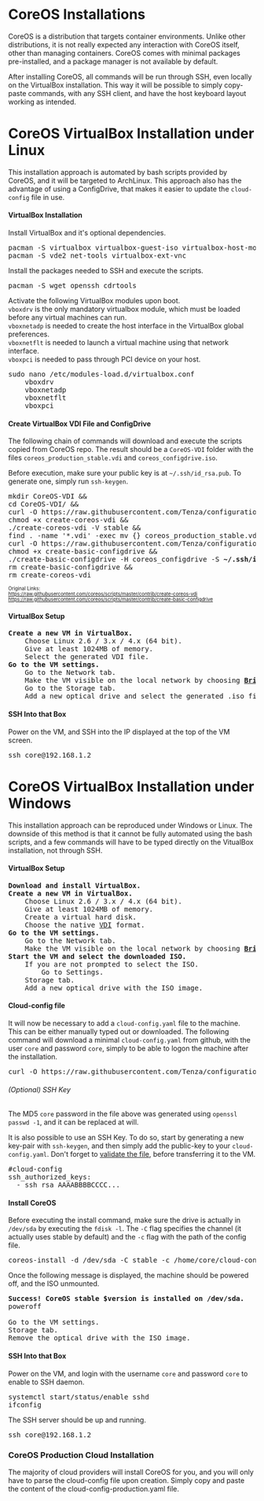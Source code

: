 # CoreOS Installations

CoreOS is a distribution that targets container environments. Unlike other distributions, it is not really expected any interaction with CoreOS itself, other than managing containers. CoreOS comes with minimal packages pre-installed, and a package manager is not available by default. 

After installing CoreOS, all commands will be run through SSH, even locally on the VirtualBox installation. This way it will be possible to simply copy-paste commands, with any SSH client, and have the host keyboard layout working as intended. 

# CoreOS VirtualBox Installation under Linux

This installation approach is automated by bash scripts provided by CoreOS, and it will be targeted to ArchLinux. This approach also has the advantage of using a ConfigDrive, that makes it easier to update the `cloud-config` file in use.

#### VirtualBox Installation

Install VirtualBox and it's optional dependencies.

<pre>
pacman -S virtualbox virtualbox-guest-iso virtualbox-host-modules-arch virtualbox-guest-utils
pacman -S vde2 net-tools virtualbox-ext-vnc
</pre>

Install the packages needed to SSH and execute the scripts.

<pre>
pacman -S wget openssh cdrtools
</pre>

Activate the following VirtualBox modules upon boot.  
`vboxdrv` is the only mandatory virtualbox module, which must be loaded before any virtual machines can run.  
`vboxnetadp` is needed to create the host interface in the VirtualBox global preferences.  
`vboxnetflt` is needed to launch a virtual machine using that network interface.  
`vboxpci` is needed to pass through PCI device on your host.  

<pre>
sudo nano /etc/modules-load.d/virtualbox.conf
    vboxdrv
    vboxnetadp
    vboxnetflt
    vboxpci
</pre>

#### Create VirtualBox VDI File and ConfigDrive

The following chain of commands will download and execute the scripts copied from CoreOS repo. The result should be a `CoreOS-VDI` folder with the files `coreos_production_stable.vdi` and `coreos_configdrive.iso`.

Before execution, make sure your public key is at `~/.ssh/id_rsa.pub`. To generate one, simply run `ssh-keygen`.

<pre>
mkdir CoreOS-VDI &&
cd CoreOS-VDI/ &&
curl -O https://raw.githubusercontent.com/Tenza/configurations/master/CoreOS%20DevOps/create-coreos-vdi &&
chmod +x create-coreos-vdi &&
./create-coreos-vdi -V stable &&
find . -name '*.vdi' -exec mv {} coreos_production_stable.vdi \; &&
curl -O https://raw.githubusercontent.com/Tenza/configurations/master/CoreOS%20DevOps/create-basic-configdrive &&
chmod +x create-basic-configdrive &&
./create-basic-configdrive -H coreos_configdrive -S <b>~/.ssh/id_rsa.pub</b> &&
rm create-basic-configdrive &&
rm create-coreos-vdi
</pre>

<sub><sup>
Original Links:  
https://raw.githubusercontent.com/coreos/scripts/master/contrib/create-coreos-vdi  
https://raw.githubusercontent.com/coreos/scripts/master/contrib/create-basic-configdrive  
</sup></sub>

#### VirtualBox Setup

<pre>
<b>Create a new VM in VirtualBox.</b>
    Choose Linux 2.6 / 3.x / 4.x (64 bit).
    Give at least 1024MB of memory.
    Select the generated VDI file.
<b>Go to the VM settings.</b>
    Go to the Network tab.
    Make the VM visible on the local network by choosing <b><a href="https://www.howtogeek.com/122641/how-to-forward-ports-to-a-virtual-machine-and-use-it-as-a-server/">Bridged Mode</a></b>.
    Go to the Storage tab.
    Add a new optical drive and select the generated .iso file.
</pre>

#### SSH Into that Box

Power on the VM, and SSH into the IP displayed at the top of the VM screen.

<pre>
ssh core@192.168.1.2
</pre>

# CoreOS VirtualBox Installation under Windows

This installation approach can be reproduced under Windows or Linux. The downside of this method is that it cannot be fully automated using the bash scripts, and a few commands will have to be typed directly on the VitualBox installation, not through SSH.

#### VirtualBox Setup

<pre>
<b>Download and install VirtualBox.</b>
<b>Create a new VM in VirtualBox.</b>
    Choose Linux 2.6 / 3.x / 4.x (64 bit).
    Give at least 1024MB of memory.
    Create a virtual hard disk.
    Choose the native <a href="https://superuser.com/questions/360517/what-disk-image-should-i-use-with-virtualbox-vdi-vmdk-vhd-or-hdd">VDI</a> format.
<b>Go to the VM settings.</b>
    Go to the Network tab.
    Make the VM visible on the local network by choosing <b><a href="https://www.howtogeek.com/122641/how-to-forward-ports-to-a-virtual-machine-and-use-it-as-a-server/">Bridged Mode</a></b>.
<b>Start the VM and select the downloaded ISO.</b>
    If you are not prompted to select the ISO.
        Go to Settings.
	Storage tab.
	Add a new optical drive with the ISO image.
</pre>

#### Cloud-config file

It will now be necessary to add a `cloud-config.yaml` file to the machine. This can be either manually typed out or downloaded. The following command will download a minimal `cloud-config.yaml` from github, with the user `core` and password `core`, simply to be able to logon the machine after the installation. 

<pre>
curl -O https://raw.githubusercontent.com/Tenza/configurations/master/CoreOS%20DevOps/cloud-config.yaml
</pre>

###### (Optional) SSH Key

The MD5 `core` password in the file above was generated using `openssl passwd -1`, and it can be replaced at will.

It is also possible to use an SSH Key. To do so, start by generating a new key-pair with `ssh-keygen`, and then simply add the public-key to your `cloud-config.yaml`. Don't forget to [validate the file](https://coreos.com/validate/), before transferring it to the VM.

<pre>
#cloud-config
ssh_authorized_keys:
  - ssh_rsa AAAABBBBCCCC...
</pre>

#### Install CoreOS

Before executing the install command, make sure the drive is actually in `/dev/sda` by executing the `fdisk -l`. The `-C` flag specifies the channel (it actually uses stable by default) and the `-c` flag with the path of the config file. 

<pre>
coreos-install -d /dev/sda -C stable -c /home/core/cloud-config.yaml
</pre>

Once the following message is displayed, the machine should be powered off, and the ISO unmounted.

<pre>
<b>Success! CoreOS stable $version is installed on /dev/sda.</b>
poweroff

Go to the VM settings.
Storage tab.
Remove the optical drive with the ISO image.
</pre>

#### SSH Into that Box

Power on the VM, and login with the username `core` and password `core` to enable to SSH daemon.  

<pre>
systemctl start/status/enable sshd
ifconfig
</pre>

The SSH server should be up and running.

<pre>
ssh core@192.168.1.2
</pre>

### CoreOS Production Cloud Installation 

The majority of cloud providers will install CoreOS for you, and you will only have to parse the cloud-config file upon creation. Simply copy and paste the content of the cloud-config-production.yaml file.
